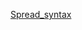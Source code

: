 [Spread_syntax](https://developer.mozilla.org/en-US/docs/Web/JavaScript/Reference/Operators/Spread_syntax)